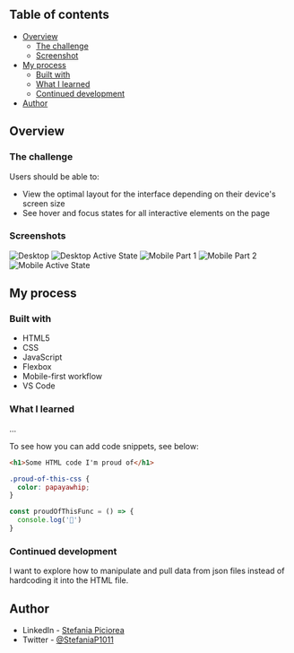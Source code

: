 

## Table of contents

- [Overview](#overview)
  - [The challenge](#the-challenge)
  - [Screenshot](#screenshot)
- [My process](#my-process)
  - [Built with](#built-with)
  - [What I learned](#what-i-learned)
  - [Continued development](#continued-development)
- [Author](#author)


## Overview

### The challenge

Users should be able to:

- View the optimal layout for the interface depending on their device's screen size
- See hover and focus states for all interactive elements on the page

### Screenshots

![Desktop](assets/screenshots/desktop.jpg)
![Desktop Active State](assets/screenshots/desktop-active.jpg)
![Mobile Part 1](assets/screenshots/mobile-1.jpg)
![Mobile Part 2](assets/screenshots/mobile-2.jpg)
![Mobile Active State](./assets/screenshots/mobile-active.jpg)



## My process

### Built with

- HTML5
- CSS
- JavaScript
- Flexbox
- Mobile-first workflow
- VS Code


### What I learned
 
 ...

To see how you can add code snippets, see below:

```html
<h1>Some HTML code I'm proud of</h1>
```
```css
.proud-of-this-css {
  color: papayawhip;
}
```
```js
const proudOfThisFunc = () => {
  console.log('🎉')
}
```


### Continued development

I want to explore how to manipulate and pull data from json files instead of hardcoding it into the HTML file.


## Author

- LinkedIn - [Stefania Piciorea](https://www.linkedin.com/in/stefania-piciorea)
- Twitter - [@StefaniaP1011](https://www.twitter.com/StefaniaP1011)


